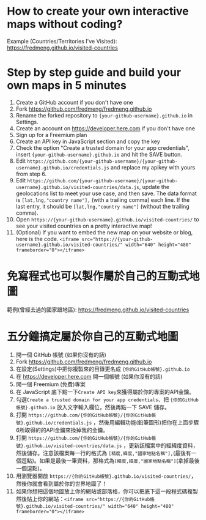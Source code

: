 # How to create your own interactive maps without coding?

Example (Countries/Territories I've Visited): https://fredmeng.github.io/visited-countries<br>

# Step by step guide and build your own maps in 5 minutes
1. Create a GitHub account if you don't have one
2. Fork https://github.com/fredmeng/fredmeng.github.io
3. Rename the forked repository to `{your-github-username}.github.io` in Settings.
4. Create an account on https://developer.here.com if you don't have one
5. Sign up for a Freemium plan
6. Create an API key in JavaScript section and copy the key
7. Check the option "Create a trusted domain for your app credentials", insert `{your-github-username}.github.io` and hit the SAVE button.
8. Edit `https://github.com/{your-github-username}/{your-github-username}.github.io/credentials.js`
and replace my apikey with yours from step 6.
9. Edit `https://github.com/{your-github-username}/{your-github-username}.github.io/visited-countries/data.js`, update the geolocations list to meet your use case, and then save. The data format is `[lat,lng,"country name"],` (with a trailing comma) each line. If the last entry, it should be `[lat,lng,"country name"]` (without the trailing comma).
10. Open `https://{your-github-username}.github.io/visited-countries/` to see your visited countries on a pretty interactive map!
11. (Optional) If you want to embed the new map on your website or blog, here is the code. `<iframe src="https://{your-github-username}.github.io/visited-countries/" width="640" height="480" frameborder="0"></iframe>`

# 免寫程式也可以製作屬於自己的互動式地圖

範例(曾經去過的國家跟地區): https://fredmeng.github.io/visited-countries<br>

# 五分鐘搞定屬於你自己的互動式地圖
1. 開一個 GitHub 帳號 (如果你沒有的話)
2. Fork https://github.com/fredmeng/fredmeng.github.io
3. 在設定(Settings)中把你複製來的目錄更名成 `{你的GitHub帳號}.github.io`
4. 在 https://developer.here.com 開一個帳號 (如果你沒有的話)
5. 開一個 Freemium (免費)專案
6. 在 JavaScript 底下點一下`Create API key`來獲得屬於你的專案的API金鑰。
7. 勾選`Create a trusted domain for your app credentials`、把 `{你的GitHub帳號}.github.io` 放入文字輸入欄位，然後再點一下 SAVE 儲存。
8. 打開 `https://github.com/{你的GitHub帳號}/{你的GitHub帳號}.github.io/credentials.js` ，然後用編輯功能(鉛筆圖形)把你在上面步驟6所取得的的API金鑰來換掉我的金鑰。
9. 打開 `https://github.com/{你的GitHub帳號}/{你的GitHub帳號}.github.io/visited-countries/data.js` ，更新該檔案中的經緯度資料，然後儲存。注意該檔案每一行的格式為 `[精度,緯度,"國家地點名稱"],`(最後有一個逗點)。如果是最後一筆資料，那格式為`[精度,緯度,"國家地點名稱"]`(拿掉最後一個逗點)。
10. 用瀏覽器開啟 `https://{你的GitHub帳號}.github.io/visited-countries/`，然後你就會看到屬於你的世界地圖了！
11. 如果你想把這個地圖放上你的網站或部落格，你可以把底下這一段程式碼複製然後貼上你的網站：`<iframe src="https://{你的GitHub帳號}.github.io/visited-countries/" width="640" height="480" frameborder="0"></iframe>`


